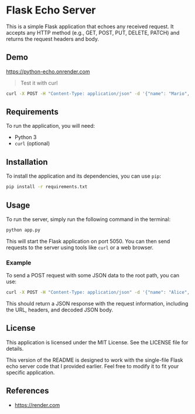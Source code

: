 # Flask Echo Server

This is a simple Flask application that echoes any received request. It accepts any HTTP method (e.g., GET, POST, PUT, DELETE, PATCH) and returns the request headers and body.

## Demo
https://python-echo.onrender.com
> Test it with curl
```sh
curl -X POST -H "Content-Type: application/json" -d '{"name": "Mario", "age": 30, "email": "mario.bros@test.com"}' https://python-echo.onrender.com
```
## Requirements

To run the application, you will need:

* Python 3
* `curl` (optional)


## Installation

To install the application and its dependencies, you can use `pip`:
```sh
pip install -r requirements.txt
```

## Usage

To run the server, simply run the following command in the terminal:
```sh
python app.py
```

This will start the Flask application on port 5050. You can then send requests to the server using tools like `curl` or a web browser.

### Example

To send a POST request with some JSON data to the root path, you can use:

```sh
curl -X POST -H "Content-Type: application/json" -d '{"name": "Alice", "age": 30}' http://localhost:5050/
```

This should return a JSON response with the request information, including the URL, headers, and decoded JSON body.

## License
This application is licensed under the MIT License. See the LICENSE file for details.


This version of the README is designed to work with the single-file Flask echo server code that I provided earlier. Feel free to modify it to fit your specific application.

## References
* https://render.com